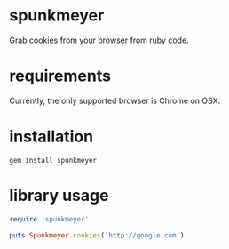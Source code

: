 # spunkmeyer

Grab cookies from your browser from ruby code.

# requirements

Currently, the only supported browser is Chrome on OSX.

# installation

    gem install spunkmeyer

# library usage

```ruby
require 'spunkmeyer'

puts Spunkmeyer.cookies('http://google.com')
```
